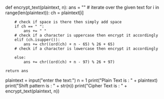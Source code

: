 def encrypt_text(plaintext, n):
    ans = ""
    # iterate over the given text
    for i in range(len(plaintext)):
        ch = plaintext[i]

        # check if space is there then simply add space
        if ch == " ":
            ans += " "
        # check if a character is uppercase then encrypt it accordingly
        elif (ch.isupper()):
            ans += chr((ord(ch) + n - 65) % 26 + 65)
        # check if a character is lowercase then encrypt it accordingly

        else:
            ans += chr((ord(ch) + n - 97) % 26 + 97)

    return ans


plaintext = input("enter the text:")
n = 1
print("Plain Text is : " + plaintext)
print("Shift pattern is : " + str(n))
print("Cipher Text is : " + encrypt_text(plaintext, n))
